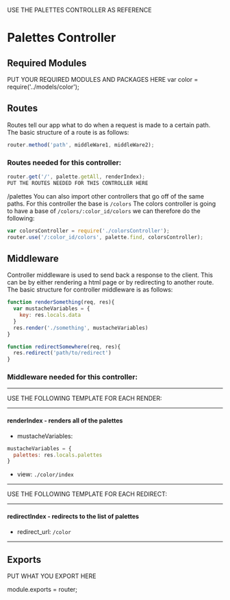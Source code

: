 USE THE PALETTES CONTROLLER AS REFERENCE

# Palettes Controller

## Required Modules
PUT YOUR REQUIRED MODULES AND PACKAGES HERE
var color = require('../models/color');
## Routes 
Routes tell our app what to do when a request is made to a certain path. The basic structure of a route is as follows:
```js 
router.method('path', middleWare1, middleWare2);

```
### Routes needed for this controller:
```js 
router.get('/', palette.getAll, renderIndex);
PUT THE ROUTES NEEDED FOR THIS CONTROLLER HERE
```
/palettes
You can also import other controllers that go off of the same paths. For this controller the base is `/colors` The colors controller is going to have a base of `/colors/:color_id/colors` we can therefore do the following:
```js
var colorsController = require('./colorsController');
router.use('/:color_id/colors', palette.find, colorsController);
```

## Middleware
Controller middleware is used to send back a response to the client. This can be by either rendering a html page or by redirecting to another route. The basic structure for controller middleware is as follows:
```js
function renderSomething(req, res){
  var mustacheVariables = {
    key: res.locals.data
  }
  res.render('./something', mustacheVariables)
}

function redirectSomewhere(req, res){
  res.redirect('path/to/redirect')
}
```

### Middleware needed for this controller:

---

USE THE FOLLOWING TEMPLATE FOR EACH RENDER:

---
#### renderIndex - renders all of the palettes
- mustacheVariables: 
```js
mustacheVariables = {
  palettes: res.locals.palettes
}
```
- view: `./color/index`

---


USE THE FOLLOWING TEMPLATE FOR EACH REDIRECT:

---
#### redirectIndex - redirects to the list of palettes 
- redirect_url: `/color`
---


## Exports
PUT WHAT YOU EXPORT HERE

module.exports = router;

